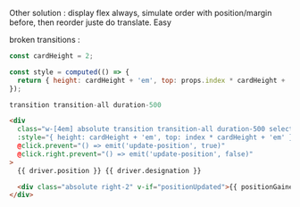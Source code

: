 Other solution :
display flex always, simulate order with position/margin before, then reorder
juste do translate. Easy

broken transitions :

```js
const cardHeight = 2;

const style = computed(() => {
  return { height: cardHeight + 'em', top: props.index * cardHeight + 'em' };
});

transition transition-all duration-500
```

```html
<div
  class="w-[4em] absolute transition transition-all duration-500 select-none flex pl-2 items-center cursor-pointer"
  :style="{ height: cardHeight + 'em', top: index * cardHeight + 'em' }"
  @click.prevent="() => emit('update-position', true)"
  @click.right.prevent="() => emit('update-position', false)"
>
  {{ driver.position }} {{ driver.designation }}

  <div class="absolute right-2" v-if="positionUpdated">{{ positionGained ? '-' : '+' }}</div>
</div>
```
